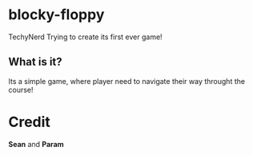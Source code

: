 # blocky-floppy
TechyNerd Trying to create its first ever game!

## What is it?
Its a simple game, where player need to navigate their way throught the course!

# Credit
**Sean**
and
**Param**
